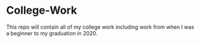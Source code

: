 # College-Work
This repo will contain all of my college work including work from when I was a beginner to my graduation in 2020. 
